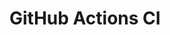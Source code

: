 # GitHub Actions CI












































































































































































































































































































































































































































































































































































































































































































































































































































































































































































































































































































































































































































